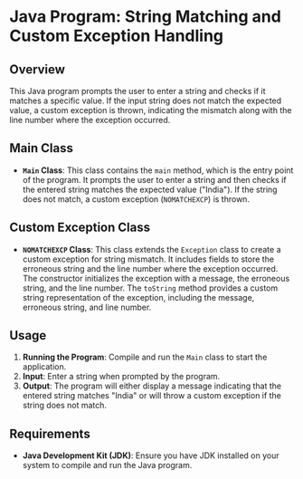 # Java Program: String Matching and Custom Exception Handling

## Overview

This Java program prompts the user to enter a string and checks if it matches a specific value. If the input string does not match the expected value, a custom exception is thrown, indicating the mismatch along with the line number where the exception occurred.

## Main Class

- **`Main` Class**: This class contains the `main` method, which is the entry point of the program. It prompts the user to enter a string and then checks if the entered string matches the expected value ("India"). If the string does not match, a custom exception (`NOMATCHEXCP`) is thrown.

## Custom Exception Class

- **`NOMATCHEXCP` Class**: This class extends the `Exception` class to create a custom exception for string mismatch. It includes fields to store the erroneous string and the line number where the exception occurred. The constructor initializes the exception with a message, the erroneous string, and the line number. The `toString` method provides a custom string representation of the exception, including the message, erroneous string, and line number.

## Usage

1. **Running the Program**: Compile and run the `Main` class to start the application.
2. **Input**: Enter a string when prompted by the program.
3. **Output**: The program will either display a message indicating that the entered string matches "India" or will throw a custom exception if the string does not match.

## Requirements

- **Java Development Kit (JDK)**: Ensure you have JDK installed on your system to compile and run the Java program.

